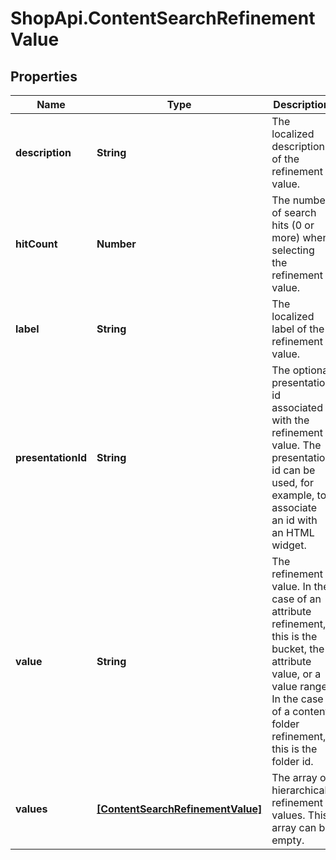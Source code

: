 # ShopApi.ContentSearchRefinementValue

## Properties
Name | Type | Description | Notes
------------ | ------------- | ------------- | -------------
**description** | **String** | The localized description of the refinement value. | [optional] 
**hitCount** | **Number** | The number of search hits (0 or more) when selecting the refinement value. | [optional] 
**label** | **String** | The localized label of the refinement value. | [optional] 
**presentationId** | **String** | The optional presentation id associated with the refinement value.  The presentation id can be used, for example, to associate an id with  an HTML widget. | [optional] 
**value** | **String** | The refinement value. In the case of an attribute refinement, this is the bucket,  the attribute value, or a value range. In the case of a content folder refinement,  this is the folder id. | [optional] 
**values** | [**[ContentSearchRefinementValue]**](ContentSearchRefinementValue.md) | The array of hierarchical refinement values. This array can be empty. | [optional] 
